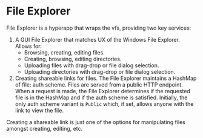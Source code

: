 # File Explorer

File Explorer is a hyperapp that wraps the vfs, providing two key services:
1. A GUI File Explorer that matches UX of the Windows File Explorer.
   Allows for:
   - Browsing, creating, editing files.
   - Creating, browsing, editing directories.
   - Uploading files with drag-drop or file dialog selection.
   - Uploading directories with drag-drop or file dialog selection.
2. Creating shareable links for files.
   The File Explorer maintains a HashMap of file: auth scheme.
   Files are served from a public HTTP endpoint.
   When a request is made, the File Explorer determines if the requested file is in the HashMap and if the auth scheme is satisfied.
   Initially, the only auth scheme variant is `Public` which, if set, allows anyone with the link to view the file.

Creating a shareable link is just one of the options for manipulating files amongst creating, editing, etc.
